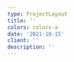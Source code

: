 ```yaml
---
type: ProjectLayout
title: ''
colors: colors-a
date: '2021-10-15'
client: ''
description: ''
---
```

